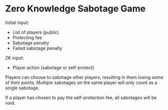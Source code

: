 # Zero Knowledge Sabotage Game

Initial input:
- List of players (public)
- Protecting fee
- Sabotage penalty
- Failed sabotage penalty

ZK input:
- Player action (sabotage or self-protect)

Players can choose to sabotage other players, resulting in them losing some of their points. Multiple sabotages on the same player will only count as a single sabotage.

If a player has chosen to pay the self-protection fee, all sabotages will be void.
